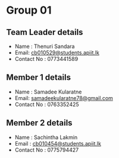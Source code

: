 # Group 01

## Team Leader details
- Name : Thenuri Sandara
- Email: cb010529@students.apiit.lk
- Contact No : 0773441589

## Member 1 details
- Name : Samadee Kularatne
- Email: samadeekularatne78@gmail.com
- Contact No : 0763352425

## Member 2 details
- Name : Sachintha Lakmin
- Email : cb010454@students.apiit.lk
- Contact No : 0775794427